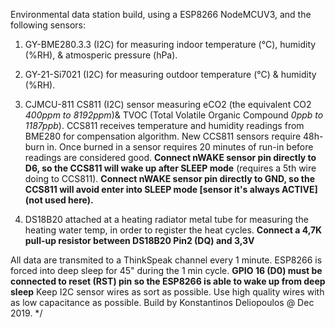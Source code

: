 Environmental data station build, using a ESP8266 NodeMCUV3, and the following sensors:
  
   1. GY-BME280.3.3 (I2C) for measuring indoor temperature (°C), humidity (%RH), & atmosperic pressure (hPa).
   
   2. GY-21-Si7021  (I2C) for measuring outdoor temperature (°C) & humidity (%RH).
   
   3. CJMCU-811 CS811 (I2C) sensor measuring eCO2 (the equivalent CO2 *400ppm to 8192ppm*)& TVOC (Total Volatile Organic Compound *0ppb to       1187ppb*).
      CCS811 receives temperature and humidity readings from BME280 for compensation algorithm.
      New CCS811 sensors require 48h-burn in. Once burned in a sensor requires 20 minutes of run-in before readings are considered good.
      **Connect nWAKE sensor pin directly to D6, so the CCS811 will wake up after SLEEP mode** (requires a 5th wire doing to CCS811).
      **Connect nWAKE sensor pin directly to GND, so the CCS811 will avoid enter into SLEEP mode [sensor it's always ACTIVE] (not used           here).**
      
   4. DS18B20 attached at a heating radiator metal tube for measuring the heating water temp, in order to register the heat cycles.
      **Connect a 4,7K pull-up resistor between DS18B20 Pin2 (DQ) and 3,3V**
   
   All data are transmited to a ThinkSpeak channel every 1 minute.
   ESP8266 is forced into deep sleep for 45" during the 1 min cycle.
   **GPIO 16 (D0) must be connected to reset (RST) pin so the ESP8266 is able to wake up from deep sleep**
   Keep I2C sensor wires as sort as possible. Use high quality wires with as low capacitance as possible.
   Build by Konstantinos Deliopoulos @ Dec 2019. */
